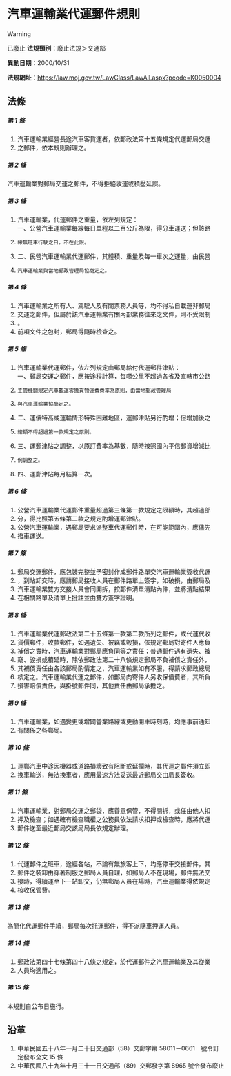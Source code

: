 # 汽車運輸業代運郵件規則


> [!WARNING]
> 已廢止
**法規類別**：廢止法規＞交通部

**異動日期**：2000/10/31  

**法規網址**：https://law.moj.gov.tw/LawClass/LawAll.aspx?pcode=K0050004



## 法條
##### 第 1 條
1. 汽車運輸業經營長途汽車客貨運者，依郵政法第十五條規定代運郵局交運
1. 之郵件，依本規則辦理之。

##### 第 2 條
汽車運輸業對郵局交運之郵件，不得拒絕收運或積壓延誤。

##### 第 3 條
1. 汽車運輸業，代運郵件之重量，依左列規定：  
一、公營汽車運輸業每線每日單程以二百公斤為限，得分車運送；但該路
1.     線無班車行駛之日，不在此限。
1. 二、民營汽車運輸業代運郵件，其體積、重量及每一車次之運量，由民營
1.     汽車運輸業與當地郵政管理局協商定之。

##### 第 4 條
1. 汽車運輸業之所有人、駕駛人及有關票務人員等，均不得私自載運非郵局
1. 交運之郵件，但屬於該汽車運輸業有關內部業務往來之文件，則不受限制
1. 。
1. 前項文件之包封，郵局得隨時檢查之。

##### 第 5 條
1. 汽車運輸業代運郵件，依左列規定由郵局給付代運郵件津貼：  
一、郵局交運之郵件，應按途程計算，每噸公里不超過各省及直轄市公路
1.     主管機關規定汽車載運零擔貨物運費費率為原則，由當地郵政管理局
1.     與汽車運輸業協商定之。
1. 二、運價特高或運輸情形特殊困難地區，運郵津貼另行酌增；但增加後之
1.     總額不得超過第一款規定之原則。
1. 三、運郵津貼之調整，以原訂費率為基數，隨時按照國內平信郵資增減比
1.     例調整之。
1. 四、運郵津貼每月結算一次。

##### 第 6 條
1. 公營汽車運輸業代運郵件重量超過第三條第一款規定之限額時，其超過部
1. 分，得比照第五條第二款之規定酌增運郵津貼。
1. 公營汽車運輸業，遇郵局要求派整車代運郵件時，在可能範圍內，應儘先
1. 撥車運送。

##### 第 7 條
1. 郵局交運郵件，應包裝完整並予密封作成郵件路單交汽車運輸業簽收代運
1. ，到站卸交時，應請郵局接收人員在郵件路單上簽字，如破損，由郵局及
1. 汽車運輸業雙方交接人員會同開拆，按郵件清單清點內件，並將清點結果
1. 在相關路單及清單上批註並由雙方簽字證明。

##### 第 8 條
1. 汽車運輸業代運郵政法第二十五條第一款第二款所列之郵件，或代運代收
1. 貨價郵件，收款郵件，如遇遺失、被竊或毀損，依規定郵局對寄件人應負
1. 補償之責時，汽車運輸業對郵局應負同等之責任；普通郵件遇有遺失、被
1. 竊、毀損或積延時，除依郵政法第二十八條規定郵局不負補償之責任外，
1. 其補償責任由各該郵局酌情定之，汽車運輸業如有不服，得請求郵政總局
1. 核定之。汽車運輸業代運之郵件，如郵局向寄件人另收保價費者，其所負
1. 損害賠償責任，與掛號郵件同，其他責任由郵局承擔之。

##### 第 9 條
1. 汽車運輸業，如遇變更或增闢營業路線或更動開車時刻時，均應事前通知
1. 有關係之各郵局。

##### 第 10 條
1. 運郵汽車中途因機器或道路損壞致有阻斷或延擱時，其代運之郵件須立即
1. 換車輸送，無法換車者，應用最速方法妥送最近郵局交由局長簽收。

##### 第 11 條
1. 汽車運輸業，對郵局交運之郵袋，應善意保管，不得開拆，或任由他人扣
1. 押及檢查；如遇確有檢查職權之公務員依法請求扣押或檢查時，應將代運
1. 郵件送至最近郵局交該局局長依規定辦理。

##### 第 12 條
1. 代運郵件之班車，途經各站，不論有無旅客上下，均應停車交接郵件，其
1. 郵件之裝卸由穿著制服之郵局人員自理，如郵局人不在現場，郵件無法交
1. 接時，得續運至下一站卸交，仍無郵局人員在場時，汽車運輸業得依規定
1. 核收保管費。

##### 第 13 條
為簡化代運郵件手續，郵局每次托運郵件，得不派隨車押運人員。

##### 第 14 條
1. 郵政法第四十七條第四十八條之規定，於代運郵件之汽車運輸業及其從業
1. 人員均適用之。

##### 第 15 條
本規則自公布日施行。

## 沿革
1. 中華民國五十八年一月二十日交通部（58）交郵字第 58011－0661　號令訂定發布全文 15 條
1. 中華民國八十九年十月三十一日交通部（89）交郵發字第 8965 號令發布廢止
